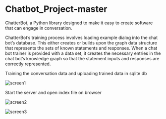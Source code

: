 # Chatbot_Project-master


ChatterBot, a Python library designed to make it easy to create software that can engage in conversation.

ChatterBot’s training process involves loading example dialog into the chat bot’s database. This either creates or builds upon the graph data structure that represents the sets of known statements and responses. When a chat bot trainer is provided with a data set, it creates the necessary entries in the chat bot’s knowledge graph so that the statement inputs and responses are correctly represented.

Training the conversation data and uploading trained data in sqlite db 

![screen1](https://user-images.githubusercontent.com/28520902/49236099-6992bb00-f3c9-11e8-9fb7-fcbd435c5536.png)

Start the server and open index file on browser

![screen2](https://user-images.githubusercontent.com/28520902/49236196-9cd54a00-f3c9-11e8-8865-f72b5dc68fc2.png)

![screen3](https://user-images.githubusercontent.com/28520902/49236220-a6f74880-f3c9-11e8-98b5-a315cc6b683f.png)

